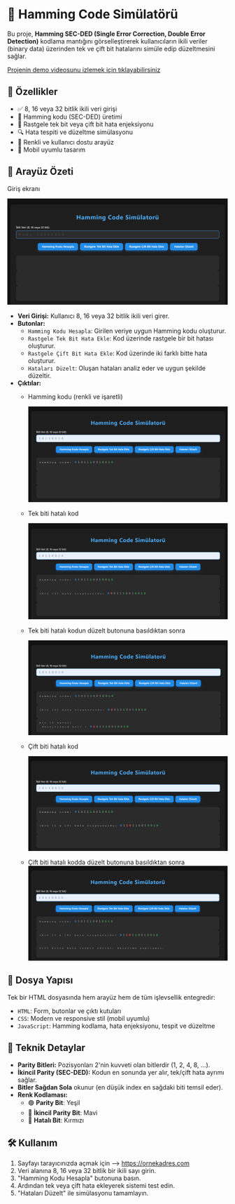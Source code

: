 # 🧮 Hamming Code Simülatörü

Bu proje, **Hamming SEC-DED (Single Error Correction, Double Error Detection)** kodlama mantığını görselleştirerek kullanıcıların ikili veriler (binary data) üzerinden tek ve çift bit hatalarını simüle edip düzeltmesini sağlar.

[Projenin demo videosunu izlemek için tıklayabilirsiniz](sad)

## 🚀 Özellikler

- ✅ 8, 16 veya 32 bitlik ikili veri girişi  
- 🧠 Hamming kodu (SEC-DED) üretimi  
- 🔁 Rastgele tek bit veya çift bit hata enjeksiyonu  
- 🔍 Hata tespiti ve düzeltme simülasyonu  
- 🎨 Renkli ve kullanıcı dostu arayüz  
- 📱 Mobil uyumlu tasarım  

## 📸 Arayüz Özeti
 Giriş ekranı
 
   ![Oyun Ekranı](img/ss1.png)


- **Veri Girişi:** Kullanıcı 8, 16 veya 32 bitlik ikili veri girer.
- **Butonlar:**
  - `Hamming Kodu Hesapla`: Girilen veriye uygun Hamming kodu oluşturur.
  - `Rastgele Tek Bit Hata Ekle`: Kod üzerinde rastgele bir bit hatası oluşturur.
  - `Rastgele Çift Bit Hata Ekle`: Kod üzerinde iki farklı bitte hata oluşturur.
  - `Hataları Düzelt`: Oluşan hataları analiz eder ve uygun şekilde düzeltir.
- **Çıktılar:**
  - Hamming kodu (renkli ve işaretli)
    
      ![Oyun Ekranı](img/ss2.png)

  -  Tek biti hatalı kod

      ![Oyun Ekranı](img/ss3.png)
   -  Tek biti hatalı kodun düzelt butonuna basıldıktan sonra

      ![Oyun Ekranı](img/ss4.png)
   -  Çift biti hatalı kod

      ![Oyun Ekranı](img/ss5.png)
    -  Çift biti hatalı kodda düzelt butonuna basıldıktan sonra
      ![Oyun Ekranı](img/ss6.png)

        

    

## 📁 Dosya Yapısı

Tek bir HTML dosyasında hem arayüz hem de tüm işlevsellik entegredir:

- `HTML`: Form, butonlar ve çıktı kutuları
- `CSS`: Modern ve responsive stil (mobil uyumlu)
- `JavaScript`: Hamming kodlama, hata enjeksiyonu, tespit ve düzeltme

## 📌 Teknik Detaylar

- **Parity Bitleri:** Pozisyonları 2'nin kuvveti olan bitlerdir (1, 2, 4, 8, ...).
- **İkincil Parity (SEC-DED):** Kodun en sonunda yer alır, tek/çift hata ayrımı sağlar.
- **Bitler Sağdan Sola** okunur (en düşük index en sağdaki biti temsil eder).
- **Renk Kodlaması:**
  - 🟢 **Parity Bit**: Yeşil
  - 🔵 **İkincil Parity Bit**: Mavi
  - 🔴 **Hatalı Bit**: Kırmızı

## 🛠 Kullanım


1. Sayfayı tarayıcınızda açmak için -->  https://ornekadres.com
2. Veri alanına 8, 16 veya 32 bitlik bir ikili sayı girin.
3. "Hamming Kodu Hesapla" butonuna basın.
4. Ardından tek veya çift hata ekleyerek sistemi test edin.
5. "Hataları Düzelt" ile simülasyonu tamamlayın.

